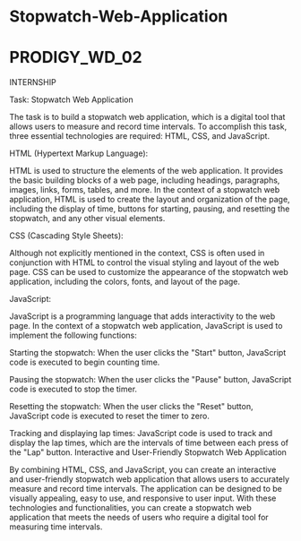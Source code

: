 # Stopwatch-Web-Application
# PRODIGY_WD_02
INTERNSHIP

Task: Stopwatch Web Application

The task is to build a stopwatch web application, which is a digital tool that allows users to measure and record time intervals. To accomplish this task, three essential technologies are required: HTML, CSS, and JavaScript.

HTML (Hypertext Markup Language):

HTML is used to structure the elements of the web application. It provides the basic building blocks of a web page, including headings, paragraphs, images, links, forms, tables, and more. In the context of a stopwatch web application, HTML is used to create the layout and organization of the page, including the display of time, buttons for starting, pausing, and resetting the stopwatch, and any other visual elements.

CSS (Cascading Style Sheets):

Although not explicitly mentioned in the context, CSS is often used in conjunction with HTML to control the visual styling and layout of the web page. CSS can be used to customize the appearance of the stopwatch web application, including the colors, fonts, and layout of the page.

JavaScript:

JavaScript is a programming language that adds interactivity to the web page. In the context of a stopwatch web application,
JavaScript is used to implement the following functions:

Starting the stopwatch:  When the user clicks the "Start" button, JavaScript code is executed to begin counting time.

Pausing the stopwatch:  When the user clicks the "Pause" button, JavaScript code is executed to stop the timer.

Resetting the stopwatch:  When the user clicks the "Reset" button, JavaScript code is executed to reset the timer to zero.

Tracking and displaying lap times:   JavaScript code is used to track and display the lap times, which are the intervals of time between each press of the "Lap" button.
                                    Interactive and User-Friendly Stopwatch Web Application

By combining HTML, CSS, and JavaScript, you can create an interactive and user-friendly stopwatch web application that allows users to accurately measure and record time intervals. The application can be designed to be visually appealing, easy to use, and responsive to user input. With these technologies and functionalities, you can create a stopwatch web application that meets the needs of users who require a digital tool for measuring time intervals.
